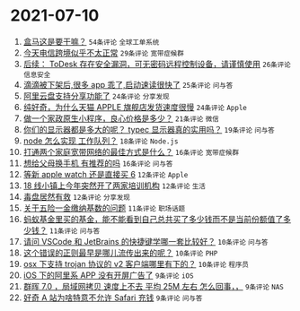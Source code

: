 # 2021-07-10

1. [盒马这是要干嘛？](https://www.v2ex.com/t/788685) `54条评论` `全球工单系统`
1. [今天电信跨境似乎不太正常](https://www.v2ex.com/t/788719) `29条评论` `宽带症候群`
1. [后续： ToDesk 存在安全漏洞，可无密码远程控制设备，请谨慎使用](https://www.v2ex.com/t/788723) `26条评论` `信息安全`
1. [滴滴被下架后,很多 app 乖了,启动速读很快了](https://www.v2ex.com/t/788747) `25条评论` `问与答`
1. [阿里云盘支持分享功能了](https://www.v2ex.com/t/788653) `24条评论` `分享发现`
1. [纯好奇，为什么天猫 APPLE 旗舰店发货速度很慢](https://www.v2ex.com/t/788726) `24条评论` `Apple`
1. [做一个家政原生小程序，良心价格是多少？](https://www.v2ex.com/t/788680) `21条评论` `微信`
1. [你们的显示器都是多大的呢？ typec 显示器真的实用吗？](https://www.v2ex.com/t/788750) `19条评论` `问与答`
1. [node 怎么实现 工作队列？](https://www.v2ex.com/t/788690) `18条评论` `Node.js`
1. [打通两个家庭宽带网络的最佳方式是什么？](https://www.v2ex.com/t/788746) `16条评论` `宽带症候群`
1. [想给父母换手机 有推荐的吗](https://www.v2ex.com/t/788656) `16条评论` `问与答`
1. [等新 apple watch 还是直接买 6](https://www.v2ex.com/t/788737) `12条评论` `Apple`
1. [18 线小镇上今年突然开了两家培训机构](https://www.v2ex.com/t/788712) `12条评论` `生活`
1. [毒盘居然有救](https://www.v2ex.com/t/788703) `12条评论` `分享发现`
1. [关于五险一金缴纳基数的问题](https://www.v2ex.com/t/788764) `11条评论` `职场话题`
1. [蚂蚁基金里买的基金，能不能看到自己总共买了多少钱而不是当前份额值了多少钱？](https://www.v2ex.com/t/788655) `11条评论` `问与答`
1. [请问 VSCode 和 JetBrains 的快捷键学哪一套比较好？](https://www.v2ex.com/t/788755) `10条评论` `问与答`
1. [这个错误的正则最早是哪儿流传出来的呢？](https://www.v2ex.com/t/788742) `10条评论` `PHP`
1. [osx 下支持 trojan 协议的 v2 客户端哪里有下的？](https://www.v2ex.com/t/788772) `10条评论` `程序员`
1. [iOS 下的阿里系 APP 没有开屏广告了](https://www.v2ex.com/t/788751) `9条评论` `iOS`
1. [群晖 7.0 ，局域网拷贝 速度上不去 平均 25M 左右 怎么回事，，](https://www.v2ex.com/t/788700) `9条评论` `NAS`
1. [好奇 A 站为啥特意不允许 Safari 充钱](https://www.v2ex.com/t/788657) `9条评论` `问与答`
